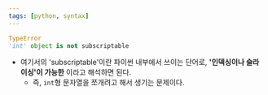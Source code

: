 ```yaml
---
tags: [python, syntax]
---
```


```python
TypeError
'int' object is not subscriptable
```
- 여기서의 'subscriptable'이란 파이썬 내부에서 쓰이는 단어로, **'인덱싱이나 슬라이싱'이 가능한** 이라고 해석하면 된다. 
	- 즉, `int`형 문자열을 쪼개려고 해서 생기는 문제이다.